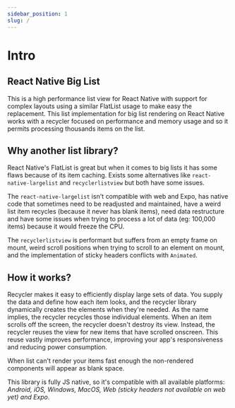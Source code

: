 ```yaml
---
sidebar_position: 1
slug: /
---
```


# Intro

## React Native Big List

This is a high performance list view for React Native with support for complex layouts using a similar FlatList usage to make easy the replacement.
This list implementation for big list rendering on React Native works with a recycler focused on performance and memory usage and so it permits processing thousands items on the list.

## Why another list library?

React Native's FlatList is great but when it comes to big lists it has some flaws because of its item caching.
Exists some alternatives like `react-native-largelist` and `recyclerlistview` but both have some issues.

The `react-native-largelist` isn't compatible with web and Expo, has native code that sometimes need to be readjusted and maintained, have a weird list item recycles (because it never has blank items), need data restructure and have some issues when trying to process a lot of data (eg: 100,000 items) because it would freeze the CPU.

The `recyclerlistview` is performant but suffers from an empty frame on mount, weird scroll positions when trying to scroll to an element on mount, and the implementation of sticky headers conflicts with `Animated`.

## How it works?

Recycler makes it easy to efficiently display large sets of data. You supply the data and define how each item looks, and the recycler library dynamically creates the elements when they're needed.
As the name implies, the recycler recycles those individual elements. When an item scrolls off the screen, the recycler doesn't destroy its view. Instead, the recycler reuses the view for new items that have scrolled onscreen. This reuse vastly improves performance, improving your app's responsiveness and reducing power consumption.

When list can't render your items fast enough the non-rendered components will appear as blank space.

This library is fully JS native, so it's compatible with all available platforms: _Android, iOS, Windows, MacOS, Web (sticky headers not available on web yet) and Expo_.
